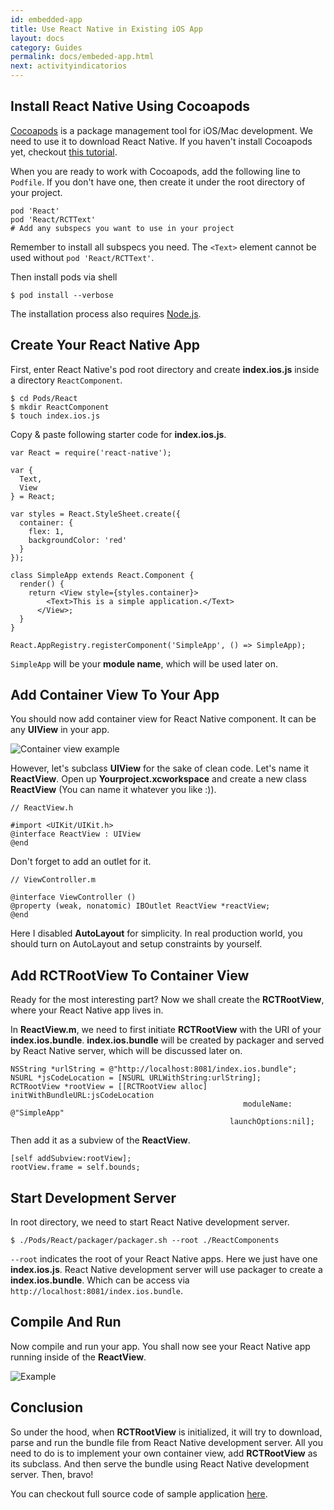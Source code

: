 ```yaml
---
id: embedded-app
title: Use React Native in Existing iOS App
layout: docs
category: Guides
permalink: docs/embeded-app.html
next: activityindicatorios
---
```


## Install React Native Using Cocoapods

[Cocoapods](http://cocoapods.org/) is a package management tool for iOS/Mac development. We need to use it to download React Native. If you haven't install Cocoapods yet, checkout [this tutorial](http://guides.cocoapods.org/using/getting-started.html).

When you are ready to work with Cocoapods, add the following line to `Podfile`. If you don't have one, then create it under the root directory of your project.

```
pod 'React'
pod 'React/RCTText'  
# Add any subspecs you want to use in your project
```

Remember to install all subspecs you need. The `<Text>` element cannot be used without `pod 'React/RCTText'`.
  
Then install pods via shell

```
$ pod install --verbose
```
  
The installation process also requires [Node.js](http://nodejs.org).

## Create Your React Native App

First, enter React Native's pod root directory and create **index.ios.js** inside a directory `ReactComponent`.

```
$ cd Pods/React
$ mkdir ReactComponent
$ touch index.ios.js
```
  
Copy & paste following starter code for **index.ios.js**.

```
var React = require('react-native');

var {
  Text,
  View
} = React;

var styles = React.StyleSheet.create({
  container: {
    flex: 1,
    backgroundColor: 'red'
  }
});

class SimpleApp extends React.Component {
  render() {
    return <View style={styles.container}>
        <Text>This is a simple application.</Text>
      </View>;
  }
}

React.AppRegistry.registerComponent('SimpleApp', () => SimpleApp);
```
  
`SimpleApp` will be your **module name**, which will be used later on.

## Add Container View To Your App

You should now add container view for React Native component. It can be any **UIView** in your app.

![Container view example](http://7qn8cx.com1.z0.glb.clouddn.com/c37deb761ce048225989ece06cf3d185061c511d-74d3e6b285e1b5cd93153c39fca63c63838b8dbf.png?imageView2/2/h/400/w/400/q/85)

However, let's subclass **UIView** for the sake of clean code. Let's name it **ReactView**. Open up **Yourproject.xcworkspace** and create a new class **ReactView** (You can name it whatever you like :)).  

```
// ReactView.h

#import <UIKit/UIKit.h>
@interface ReactView : UIView
@end
```

Don't forget to add an outlet for it.
  
```
// ViewController.m

@interface ViewController ()
@property (weak, nonatomic) IBOutlet ReactView *reactView;
@end
```
  
Here I disabled **AutoLayout** for simplicity. In real production world, you should turn on AutoLayout and setup constraints by yourself.

## Add RCTRootView To Container View

Ready for the most interesting part? Now we shall create the **RCTRootView**, where your React Native app lives in. 

In **ReactView.m**, we need to first initiate **RCTRootView** with the URI of your **index.ios.bundle**. **index.ios.bundle** will be created by packager and served by React Native server, which will be discussed later on.

```
NSString *urlString = @"http://localhost:8081/index.ios.bundle";
NSURL *jsCodeLocation = [NSURL URLWithString:urlString];
RCTRootView *rootView = [[RCTRootView alloc] initWithBundleURL:jsCodeLocation
                                                    moduleName: @"SimpleApp"
                                                 launchOptions:nil];
```

Then add it as a subview of the **ReactView**.

```
[self addSubview:rootView];
rootView.frame = self.bounds;
```

## Start Development Server

In root directory, we need to start React Native development server. 

```
$ ./Pods/React/packager/packager.sh --root ./ReactComponents
```

`--root` indicates the root of your React Native apps. Here we just have one **index.ios.js**. React Native development server will use packager to create a **index.ios.bundle**. Which can be access via `http://localhost:8081/index.ios.bundle`.

## Compile And Run

Now compile and run your app. You shall now see your React Native app running inside of the **ReactView**.

![Example](http://7qn8cx.com1.z0.glb.clouddn.com/0c4e7b977f1db688b60f1579a581f30dd1abc85f-86bebe4092e82c395e322fefcc8f7727b0820ac7.png?imageView2/2/h/400/w/400/q/85)

## Conclusion

So under the hood, when **RCTRootView** is initialized, it will try to download, parse and run the bundle file from React Native development server. All you need to do is to implement your own container view, add **RCTRootView** as its subclass. And then serve the bundle using React Native development server. Then, bravo!

You can checkout full source code of sample application [here](https://github.com/tjwudi/EmbededReactNativeExample).

